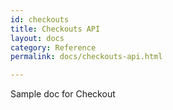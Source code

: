 ```yaml
---
id: checkouts
title: Checkouts API
layout: docs
category: Reference
permalink: docs/checkouts-api.html

---
```


Sample doc for Checkout
